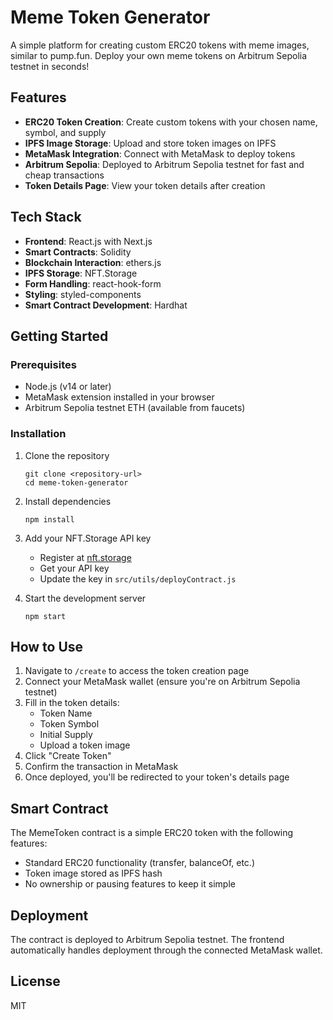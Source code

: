 # Meme Token Generator

A simple platform for creating custom ERC20 tokens with meme images, similar to pump.fun. Deploy your own meme tokens on Arbitrum Sepolia testnet in seconds!

## Features

- **ERC20 Token Creation**: Create custom tokens with your chosen name, symbol, and supply
- **IPFS Image Storage**: Upload and store token images on IPFS
- **MetaMask Integration**: Connect with MetaMask to deploy tokens
- **Arbitrum Sepolia**: Deployed to Arbitrum Sepolia testnet for fast and cheap transactions
- **Token Details Page**: View your token details after creation

## Tech Stack

- **Frontend**: React.js with Next.js
- **Smart Contracts**: Solidity
- **Blockchain Interaction**: ethers.js
- **IPFS Storage**: NFT.Storage
- **Form Handling**: react-hook-form
- **Styling**: styled-components
- **Smart Contract Development**: Hardhat

## Getting Started

### Prerequisites

- Node.js (v14 or later)
- MetaMask extension installed in your browser
- Arbitrum Sepolia testnet ETH (available from faucets)

### Installation

1. Clone the repository
   ```
   git clone <repository-url>
   cd meme-token-generator
   ```

2. Install dependencies
   ```
   npm install
   ```

3. Add your NFT.Storage API key
   - Register at [nft.storage](https://nft.storage)
   - Get your API key
   - Update the key in `src/utils/deployContract.js`

4. Start the development server
   ```
   npm start
   ```

## How to Use

1. Navigate to `/create` to access the token creation page
2. Connect your MetaMask wallet (ensure you're on Arbitrum Sepolia testnet)
3. Fill in the token details:
   - Token Name
   - Token Symbol
   - Initial Supply
   - Upload a token image
4. Click "Create Token"
5. Confirm the transaction in MetaMask
6. Once deployed, you'll be redirected to your token's details page

## Smart Contract

The MemeToken contract is a simple ERC20 token with the following features:
- Standard ERC20 functionality (transfer, balanceOf, etc.)
- Token image stored as IPFS hash
- No ownership or pausing features to keep it simple

## Deployment

The contract is deployed to Arbitrum Sepolia testnet. The frontend automatically handles deployment through the connected MetaMask wallet.

## License

MIT
